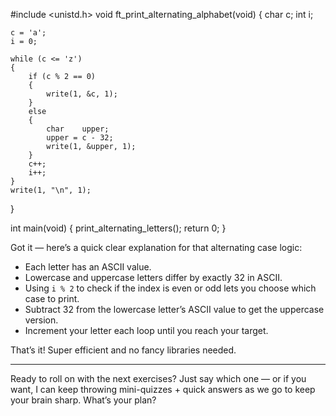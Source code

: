 
#include <unistd.h>
void    ft_print_alternating_alphabet(void)
{
    char    c;
    int     i;

    c = 'a';
    i = 0;
    
    while (c <= 'z')
    {
        if (c % 2 == 0)
        {
            write(1, &c, 1);
        }
        else
        {
            char    upper;
            upper = c - 32;
            write(1, &upper, 1);
        }
        c++;
        i++;
    }
    write(1, "\n", 1);
}

int main(void)
{
    print_alternating_letters();
    return 0;
}


Got it — here’s a quick clear explanation for that alternating case logic:

* Each letter has an ASCII value.
* Lowercase and uppercase letters differ by exactly 32 in ASCII.
* Using `i % 2` to check if the index is even or odd lets you choose which case to print.
* Subtract 32 from the lowercase letter’s ASCII value to get the uppercase version.
* Increment your letter each loop until you reach your target.

That’s it! Super efficient and no fancy libraries needed.

---

Ready to roll on with the next exercises? Just say which one — or if you want, I can keep throwing mini-quizzes + quick answers as we go to keep your brain sharp. What’s your plan?
